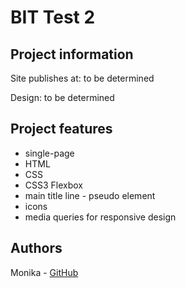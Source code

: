 # BIT Test 2

## Project information

Site publishes at: to be determined

Design: to be determined

## Project features

- single-page
- HTML
- CSS
- CSS3 Flexbox
- main title line - pseudo element
- icons
- media queries for responsive design

## Authors

Monika - [GitHub](https://github.com/liepsneletech)
